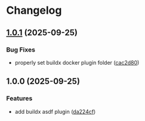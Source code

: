 # Changelog

## [1.0.1](https://github.com/rsvalerio/asdf-buildx/compare/v1.0.0...v1.0.1) (2025-09-25)


### Bug Fixes

* properly set buildx docker plugin folder ([cac2d80](https://github.com/rsvalerio/asdf-buildx/commit/cac2d80b6466339f7f2dd682cb5d05983af731f3))

## 1.0.0 (2025-09-25)


### Features

* add buildx asdf plugin ([da224cf](https://github.com/rsvalerio/asdf-buildx/commit/da224cf24104670fd580f0914dabb5e5f2d30b02))
